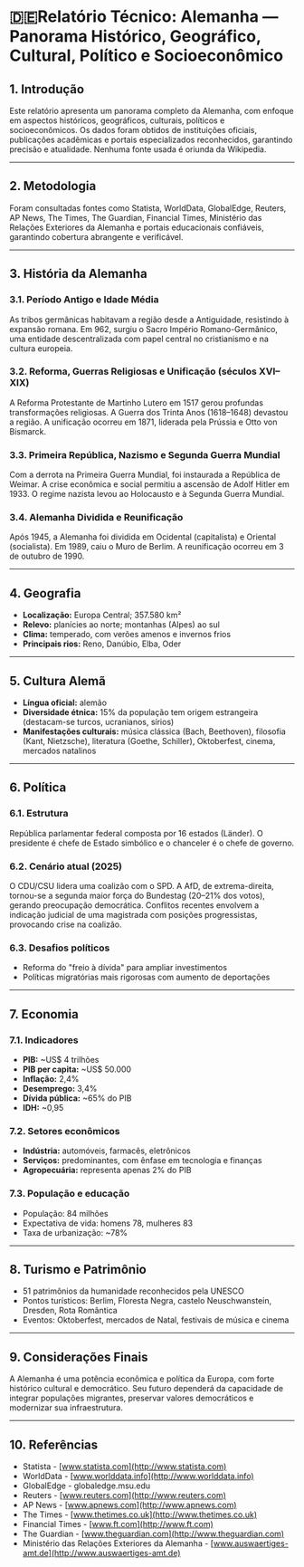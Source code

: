 # 🇩🇪Relatório Técnico: Alemanha — Panorama Histórico, Geográfico, Cultural, Político e Socioeconômico

## 1. Introdução

Este relatório apresenta um panorama completo da Alemanha, com enfoque em aspectos históricos, geográficos, culturais, políticos e socioeconômicos. Os dados foram obtidos de instituições oficiais, publicações acadêmicas e portais especializados reconhecidos, garantindo precisão e atualidade. Nenhuma fonte usada é oriunda da Wikipedia.

---

## 2. Metodologia

Foram consultadas fontes como Statista, WorldData, GlobalEdge, Reuters, AP News, The Times, The Guardian, Financial Times, Ministério das Relações Exteriores da Alemanha e portais educacionais confiáveis, garantindo cobertura abrangente e verificável.

---

## 3. História da Alemanha

### 3.1. Período Antigo e Idade Média

As tribos germânicas habitavam a região desde a Antiguidade, resistindo à expansão romana. Em 962, surgiu o Sacro Império Romano-Germânico, uma entidade descentralizada com papel central no cristianismo e na cultura europeia.

### 3.2. Reforma, Guerras Religiosas e Unificação (séculos XVI–XIX)

A Reforma Protestante de Martinho Lutero em 1517 gerou profundas transformações religiosas. A Guerra dos Trinta Anos (1618–1648) devastou a região. A unificação ocorreu em 1871, liderada pela Prússia e Otto von Bismarck.

### 3.3. Primeira República, Nazismo e Segunda Guerra Mundial

Com a derrota na Primeira Guerra Mundial, foi instaurada a República de Weimar. A crise econômica e social permitiu a ascensão de Adolf Hitler em 1933. O regime nazista levou ao Holocausto e à Segunda Guerra Mundial.

### 3.4. Alemanha Dividida e Reunificação

Após 1945, a Alemanha foi dividida em Ocidental (capitalista) e Oriental (socialista). Em 1989, caiu o Muro de Berlim. A reunificação ocorreu em 3 de outubro de 1990.

---

## 4. Geografia

* **Localização:** Europa Central; 357.580 km²
* **Relevo:** planícies ao norte; montanhas (Alpes) ao sul
* **Clima:** temperado, com verões amenos e invernos frios
* **Principais rios:** Reno, Danúbio, Elba, Oder

---

## 5. Cultura Alemã

* **Língua oficial:** alemão
* **Diversidade étnica:** 15% da população tem origem estrangeira (destacam-se turcos, ucranianos, sírios)
* **Manifestações culturais:** música clássica (Bach, Beethoven), filosofia (Kant, Nietzsche), literatura (Goethe, Schiller), Oktoberfest, cinema, mercados natalinos

---

## 6. Política

### 6.1. Estrutura

República parlamentar federal composta por 16 estados (Länder). O presidente é chefe de Estado simbólico e o chanceler é o chefe de governo.

### 6.2. Cenário atual (2025)

O CDU/CSU lidera uma coalizão com o SPD. A AfD, de extrema-direita, tornou-se a segunda maior força do Bundestag (20–21% dos votos), gerando preocupação democrática. Conflitos recentes envolvem a indicação judicial de uma magistrada com posições progressistas, provocando crise na coalizão.

### 6.3. Desafios políticos

* Reforma do "freio à dívida" para ampliar investimentos
* Políticas migratórias mais rigorosas com aumento de deportações

---

## 7. Economia

### 7.1. Indicadores

* **PIB:** \~US\$ 4 trilhões
* **PIB per capita:** \~US\$ 50.000
* **Inflação:** 2,4%
* **Desemprego:** 3,4%
* **Dívida pública:** \~65% do PIB
* **IDH:** \~0,95

### 7.2. Setores econômicos

* **Indústria:** automóveis, farmacês, eletrônicos
* **Serviços:** predominantes, com ênfase em tecnologia e finanças
* **Agropecuária:** representa apenas 2% do PIB

### 7.3. População e educação

* População: 84 milhões
* Expectativa de vida: homens 78, mulheres 83
* Taxa de urbanização: \~78%

---

## 8. Turismo e Patrimônio

* 51 patrimônios da humanidade reconhecidos pela UNESCO
* Pontos turísticos: Berlim, Floresta Negra, castelo Neuschwanstein, Dresden, Rota Romântica
* Eventos: Oktoberfest, mercados de Natal, festivais de música e cinema

---

## 9. Considerações Finais

A Alemanha é uma potência econômica e política da Europa, com forte histórico cultural e democrático. Seu futuro dependerá da capacidade de integrar populações migrantes, preservar valores democráticos e modernizar sua infraestrutura.

---

## 10. Referências

* Statista - [www.statista.com](http://www.statista.com)
* WorldData - [www.worlddata.info](http://www.worlddata.info)
* GlobalEdge - globaledge.msu.edu
* Reuters - [www.reuters.com](http://www.reuters.com)
* AP News - [www.apnews.com](http://www.apnews.com)
* The Times - [www.thetimes.co.uk](http://www.thetimes.co.uk)
* Financial Times - [www.ft.com](http://www.ft.com)
* The Guardian - [www.theguardian.com](http://www.theguardian.com)
* Ministério das Relações Exteriores da Alemanha - [www.auswaertiges-amt.de](http://www.auswaertiges-amt.de)
